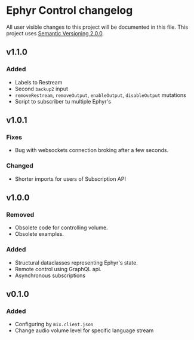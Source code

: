 Ephyr Control changelog
===============

All user visible changes to this project will be documented in this file. This project uses [Semantic Versioning 2.0.0].

## v1.1.0
### Added
- Labels to Restream
- Second `backup2` input
- `removeRestream`, `removeOutput`, `enableOutput`, `disableOutput` mutations
- Script to subscriber tu multiple Ephyr's


## v1.0.1
### Fixes
- Bug with websockets connection broking after a few seconds.
### Changed
- Shorter imports for users of Subscription API

## v1.0.0
### Removed
- Obsolete code for controlling volume.
- Obsolete examples.
### Added
- Structural dataclasses representing Ephyr's state.
- Remote control using GraphQL api.
- Asynchronous subscriptions

## v0.1.0
### Added
- Configuring by `mix.client.json`
- Change audio volume level for specific language stream


[Semantic Versioning 2.0.0]: https://semver.org